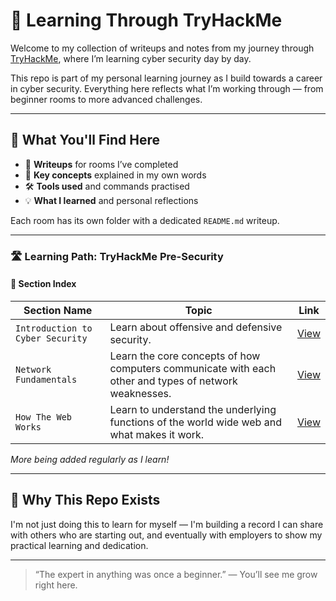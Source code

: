# 🚀 Learning Through TryHackMe

Welcome to my collection of writeups and notes from my journey through [TryHackMe](https://tryhackme.com/), where I’m learning cyber security day by day.

This repo is part of my personal learning journey as I build towards a career in cyber security. Everything here reflects what I’m working through — from beginner rooms to more advanced challenges.

---

## 🧠 What You'll Find Here

- 🔐 **Writeups** for rooms I’ve completed  
- 📝 **Key concepts** explained in my own words  
- 🛠️ **Tools used** and commands practised  
- 💡 **What I learned** and personal reflections

Each room has its own folder with a dedicated `README.md` writeup.

---
### 🛣️ Learning Path: TryHackMe Pre-Security 

#### 📁 Section Index

| Section Name                         | Topic                                                                    | Link                                                                |
|--------------------------------------|--------------------------------------------------------------------------|---------------------------------------------------------------------|
| `Introduction to Cyber Security`     | Learn about offensive and defensive security.                            | [View](https://github.com/MQKGitHub/Introduction-to-Cyber-Security) |
| `Network Fundamentals`               | Learn the core concepts of how computers communicate with each other and types of network weaknesses. | [View](https://github.com/MQKGitHub/Network-Fundamentals) |
| `How The Web Works`                  | Learn to understand the underlying functions of the world wide web and what makes it work. | [View](https://github.com/MQKGitHub/How-The-Web-Works) |

*More being added regularly as I learn!*

---

## 🤝 Why This Repo Exists

I'm not just doing this to learn for myself — I'm building a record I can share with others who are starting out, and eventually with employers to show my practical learning and dedication.

---

> “The expert in anything was once a beginner.” — You’ll see me grow right here.

